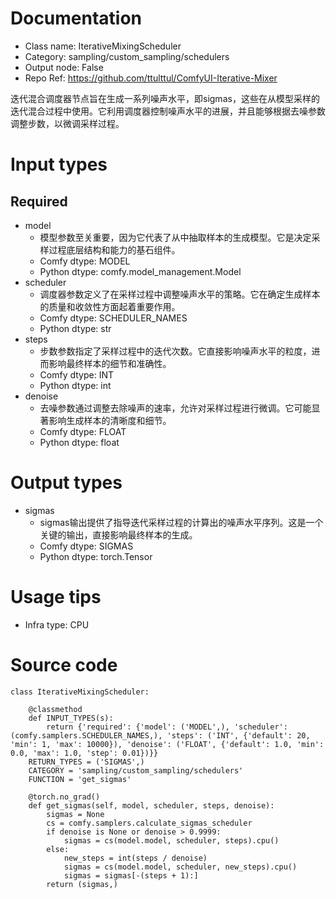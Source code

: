# Documentation
- Class name: IterativeMixingScheduler
- Category: sampling/custom_sampling/schedulers
- Output node: False
- Repo Ref: https://github.com/ttulttul/ComfyUI-Iterative-Mixer

迭代混合调度器节点旨在生成一系列噪声水平，即sigmas，这些在从模型采样的迭代混合过程中使用。它利用调度器控制噪声水平的进展，并且能够根据去噪参数调整步数，以微调采样过程。

# Input types
## Required
- model
    - 模型参数至关重要，因为它代表了从中抽取样本的生成模型。它是决定采样过程底层结构和能力的基石组件。
    - Comfy dtype: MODEL
    - Python dtype: comfy.model_management.Model
- scheduler
    - 调度器参数定义了在采样过程中调整噪声水平的策略。它在确定生成样本的质量和收敛性方面起着重要作用。
    - Comfy dtype: SCHEDULER_NAMES
    - Python dtype: str
- steps
    - 步数参数指定了采样过程中的迭代次数。它直接影响噪声水平的粒度，进而影响最终样本的细节和准确性。
    - Comfy dtype: INT
    - Python dtype: int
- denoise
    - 去噪参数通过调整去除噪声的速率，允许对采样过程进行微调。它可能显著影响生成样本的清晰度和细节。
    - Comfy dtype: FLOAT
    - Python dtype: float

# Output types
- sigmas
    - sigmas输出提供了指导迭代采样过程的计算出的噪声水平序列。这是一个关键的输出，直接影响最终样本的生成。
    - Comfy dtype: SIGMAS
    - Python dtype: torch.Tensor

# Usage tips
- Infra type: CPU

# Source code
```
class IterativeMixingScheduler:

    @classmethod
    def INPUT_TYPES(s):
        return {'required': {'model': ('MODEL',), 'scheduler': (comfy.samplers.SCHEDULER_NAMES,), 'steps': ('INT', {'default': 20, 'min': 1, 'max': 10000}), 'denoise': ('FLOAT', {'default': 1.0, 'min': 0.0, 'max': 1.0, 'step': 0.01})}}
    RETURN_TYPES = ('SIGMAS',)
    CATEGORY = 'sampling/custom_sampling/schedulers'
    FUNCTION = 'get_sigmas'

    @torch.no_grad()
    def get_sigmas(self, model, scheduler, steps, denoise):
        sigmas = None
        cs = comfy.samplers.calculate_sigmas_scheduler
        if denoise is None or denoise > 0.9999:
            sigmas = cs(model.model, scheduler, steps).cpu()
        else:
            new_steps = int(steps / denoise)
            sigmas = cs(model.model, scheduler, new_steps).cpu()
            sigmas = sigmas[-(steps + 1):]
        return (sigmas,)
```
